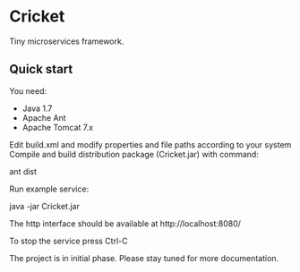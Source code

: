 # Cricket
Tiny microservices framework.

## Quick start

You need:
* Java 1.7
* Apache Ant
* Apache Tomcat 7.x

Edit build.xml and modify properties and file paths according to your system
Compile and build distribution package (Cricket.jar) with command:

ant dist

Run example service:

java -jar Cricket.jar

The http interface should be available at http://localhost:8080/

To stop the service press Ctrl-C

The project is in initial phase. Please stay tuned for more documentation.
